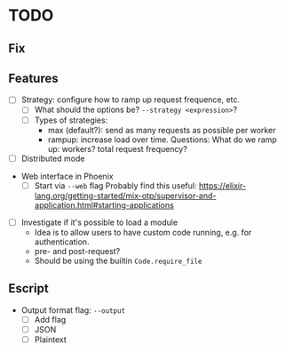 # TODO

## Fix

## Features
- [ ] Strategy: configure how to ramp up request frequence, etc.
  - [ ] What should the options be? `--strategy <expression>`?
  - [ ] Types of strategies:
    - max (default?): send as many requests as possible per worker
    - rampup: increase load over time. Questions:
      What do we ramp up: workers? total request frequency?
- [ ] Distributed mode
- Web interface in Phoenix
  - [ ] Start via `--web` flag
        Probably find this useful: https://elixir-lang.org/getting-started/mix-otp/supervisor-and-application.html#starting-applications
- [ ] Investigate if it's possible to load a module
  - Idea is to allow users to have custom code running, e.g. for authentication.
  - pre- and post-request?
  - Should be using the builtin `Code.require_file`

## Escript
- Output format flag: `--output`
  - [ ] Add flag
  - [ ] JSON
  - [ ] Plaintext
